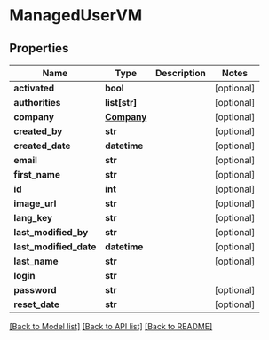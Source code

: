 # ManagedUserVM

## Properties
Name | Type | Description | Notes
------------ | ------------- | ------------- | -------------
**activated** | **bool** |  | [optional] 
**authorities** | **list[str]** |  | [optional] 
**company** | [**Company**](Company.md) |  | [optional] 
**created_by** | **str** |  | [optional] 
**created_date** | **datetime** |  | [optional] 
**email** | **str** |  | [optional] 
**first_name** | **str** |  | [optional] 
**id** | **int** |  | [optional] 
**image_url** | **str** |  | [optional] 
**lang_key** | **str** |  | [optional] 
**last_modified_by** | **str** |  | [optional] 
**last_modified_date** | **datetime** |  | [optional] 
**last_name** | **str** |  | [optional] 
**login** | **str** |  | 
**password** | **str** |  | [optional] 
**reset_date** | **str** |  | [optional] 

[[Back to Model list]](../README.md#documentation-for-models) [[Back to API list]](../README.md#documentation-for-api-endpoints) [[Back to README]](../README.md)



